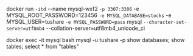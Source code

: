 docker run `
-itd `
--name mysql-wxf2 `
-p 3307:3306 `
-e MYSQL_ROOT_PASSWORD=123456 `
-e MYSQL_DATABASE=stocks `
-e MYSQL_USER=tushare `
-e MYSQL_PASSWORD=pass `
mysql `
--character-set-server=utf8mb4 `
--collation-server=utf8mb4_unicode_ci

docker exec -it mysql bash
mysql -u tushare -p
show databases;
show tables;
select * from "tables"